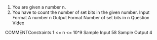 1. You are given a number n.
2. You have to count the number of set bits in the given number.
Input Format
A number n
Output Format
Number of set bits in n
Question Video

  COMMENTConstraints
1 <= n <= 10^9
Sample Input
58
Sample Output
4
